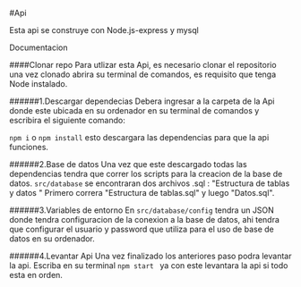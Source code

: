 #Api 

Esta api se construye con Node.js-express y mysql

Documentacion 


####Clonar repo
Para utlizar esta Api, es necesario clonar el repositorio una vez clonado abrira su terminal de comandos, es requisito que tenga Node instalado.

######1.Descargar dependecias
Debera ingresar a la carpeta de la Api donde este ubicada en su ordenador en su terminal de comandos y escribira el siguiente comando:

`npm i` o `npm install` esto descargara las dependencias para que la api funciones.

######2.Base de datos
Una vez que este descargado todas las dependencias tendra que correr los scripts para la creacion de la base de datos.
`src/database` se encontraran dos archivos .sql : "Estructura de tablas y datos "
Primero correra "Estructura de tablas.sql" y luego "Datos.sql".

######3.Variables de entorno
En `src/database/config` tendra un JSON donde tendra configuracion de la conexion a la base de datos, ahi tendra que configurar el usuario y password que utiliza para el uso de base de datos en su ordenador.

######4.Levantar Api
Una vez finalizado los anteriores paso podra levantar la api.
Escriba en su terminal `npm start ` ya con este levantara la api si todo esta en orden.
